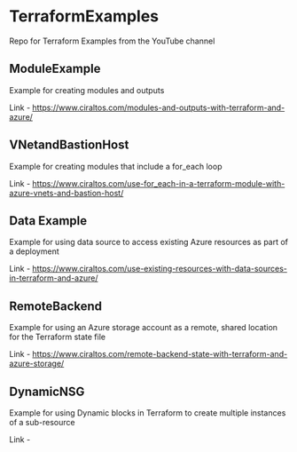 # TerraformExamples
Repo for Terraform Examples from the YouTube channel

## ModuleExample 
Example for creating modules and outputs

Link - https://www.ciraltos.com/modules-and-outputs-with-terraform-and-azure/

## VNetandBastionHost
Example for creating modules that include a for_each loop

Link - https://www.ciraltos.com/use-for_each-in-a-terraform-module-with-azure-vnets-and-bastion-host/

## Data Example
Example for using data source to access existing Azure resources as part of a deployment

Link - https://www.ciraltos.com/use-existing-resources-with-data-sources-in-terraform-and-azure/

## RemoteBackend
Example for using an Azure storage account as a remote, shared location for the Terraform state file

Link - https://www.ciraltos.com/remote-backend-state-with-terraform-and-azure-storage/

## DynamicNSG
Example for using Dynamic blocks in Terraform to create multiple instances of a sub-resource

Link -